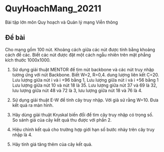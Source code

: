 # QuyHoachMang_20211
Bài tập lớn môn Quy hoạch và Quản lý mạng Viễn thông

## Đề bài

Cho mạng gồm 100 nút. Khoảng cách giữa các nút được tính bằng khoảng
cách đề các. Biết các nút được đặt một cách ngẫu nhiên trên mặt phẳng
kích thước 1000x1000.

1.  Sử dụng giải thuật MENTOR để tìm nút backbone và các nút truy nhập
    tương ứng với nút Backbone. Biết W=2, R=0,4. dung lượng liên kết
    C=20. Lưu lượng giữa nút i và i +96 bằng 1, Lưu lượng giữa nút i và
    i +56 bằng 1 Lưu lượng giữa nút 10 và nút 18 là 35. Lưu lượng giữa
    nút 37 và 69 là 32, lưu lượng giữa nút 48 và 72 là 3, lưu lượng
    giữa nút 18 và 76 là 4.

2.  Sử dụng giải thuật E-W để tính cây truy nhập. Với giả sử rằng W=10.
    Đưa kết quả ra màn hình.

3.  Hãy dùng giải thuật Kruskal biến đổi để tìm cây truy nhập có trọng
    số. So sánh giá của cây kết quả thu được với phần 2.

4.  Hiệu chỉnh kết quả cho trường hợp giới hạn số bước nhảy trên cây
    truy nhập là 4.

5.  Hãy tính giá tăng thêm của cây kết quả.
